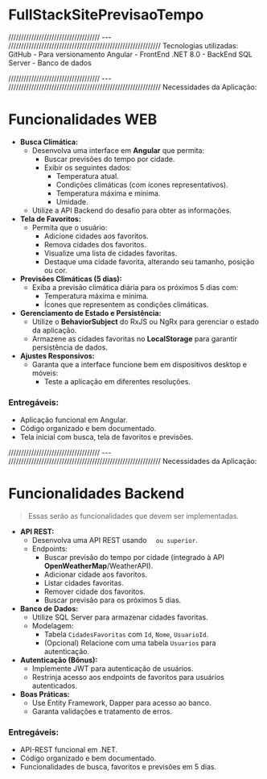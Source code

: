# FullStackSitePrevisaoTempo

//////////////////////////////////// --- ////////////////////////////////////////////////////////////
Tecnologias utilizadas:
GitHub - Para versionamento
Angular - FrontEnd
.NET 8.0 - BackEnd
SQL Server - Banco de dados

//////////////////////////////////// --- ////////////////////////////////////////////////////////////
Necessidades da Aplicação:

# Funcionalidades WEB

- **Busca Climática:**
    - Desenvolva uma interface em **Angular** que permita:
        - Buscar previsões do tempo por cidade.
        - Exibir os seguintes dados:
            - Temperatura atual.
            - Condições climáticas (com ícones representativos).
            - Temperatura máxima e mínima.
            - Umidade.
    - Utilize a API Backend do desafio para obter as informações.
- **Tela de Favoritos:**
    - Permita que o usuário:
        - Adicione cidades aos favoritos.
        - Remova cidades dos favoritos.
        - Visualize uma lista de cidades favoritas.
        - Destaque uma cidade favorita, alterando seu tamanho, posição ou cor.
- **Previsões Climáticas (5 dias):**
    - Exiba a previsão climática diária para os próximos 5 dias com:
        - Temperatura máxima e mínima.
        - Ícones que representem as condições climáticas.
- **Gerenciamento de Estado e Persistência:**
    - Utilize o **BehaviorSubject** do RxJS ou NgRx para gerenciar o estado da aplicação.
    - Armazene as cidades favoritas no **LocalStorage** para garantir persistência de dados.
- **Ajustes Responsivos:**
    - Garanta que a interface funcione bem em dispositivos desktop e móveis:
        - Teste a aplicação em diferentes resoluções.

### Entregáveis:

- Aplicação funcional em Angular.
- Código organizado e bem documentado.
- Tela inicial com busca, tela de favoritos e previsões.

//////////////////////////////////// --- ////////////////////////////////////////////////////////////
Necessidades da Aplicação:

# Funcionalidades Backend

> Essas serão as funcionalidades que devem ser implementadas.
> 
- **API REST:**
    - Desenvolva uma API REST usando `  ou superior`.
    - Endpoints:
        - Buscar previsão do tempo por cidade (integrado à API **OpenWeatherMap**/WeatherAPI).
        - Adicionar cidade aos favoritos.
        - Listar cidades favoritas.
        - Remover cidade dos favoritos.
        - Buscar previsão para os próximos 5 dias.
- **Banco de Dados:**
    - Utilize SQL Server para armazenar cidades favoritas.
    - Modelagem:
        - Tabela `CidadesFavoritas` com `Id`, `Nome`, `UsuarioId`.
        - (Opcional) Relacione com uma tabela `Usuarios` para autenticação.
- **Autenticação (Bônus):**
    - Implemente JWT para autenticação de usuários.
    - Restrinja acesso aos endpoints de favoritos para usuários autenticados.
- **Boas Práticas:**
    - Use Entity Framework, Dapper para acesso ao banco.
    - Garanta validações e tratamento de erros.

### Entregáveis:

- API-REST funcional em .NET.
- Código organizado e bem documentado.
- Funcionalidades de busca, favoritos e previsões em 5 dias.
